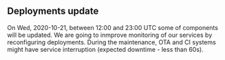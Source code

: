 ## Deployments update

On Wed, 2020-10-21, between 12:00 and 23:00 UTC some of components will be updated. We are going to inmprove monitoring of our services by reconfiguring deployments.
During the maintenance, OTA and CI systems might have service interruption (expected downtime - less than 60s).

